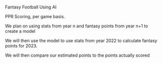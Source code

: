 Fantasy Football Using AI

PPR Scoring, per game basis.

We plan on using stats from year n and fantasy points from year n+1 to create a model

We will then use the model to use stats from year 2022 to calculate fantasy points for 2023. 

We will then compare our estimated points to the points actually scored

